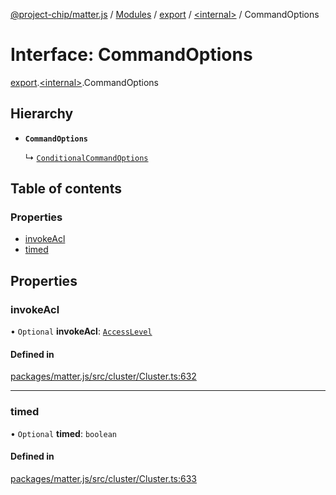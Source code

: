 [@project-chip/matter.js](../README.md) / [Modules](../modules.md) / [export](../modules/export.md) / [\<internal\>](../modules/export._internal_.md) / CommandOptions

# Interface: CommandOptions

[export](../modules/export.md).[\<internal\>](../modules/export._internal_.md).CommandOptions

## Hierarchy

- **`CommandOptions`**

  ↳ [`ConditionalCommandOptions`](export._internal_.ConditionalCommandOptions.md)

## Table of contents

### Properties

- [invokeAcl](export._internal_.CommandOptions.md#invokeacl)
- [timed](export._internal_.CommandOptions.md#timed)

## Properties

### invokeAcl

• `Optional` **invokeAcl**: [`AccessLevel`](../enums/cluster_export.AccessLevel.md)

#### Defined in

[packages/matter.js/src/cluster/Cluster.ts:632](https://github.com/project-chip/matter.js/blob/e87b236f/packages/matter.js/src/cluster/Cluster.ts#L632)

___

### timed

• `Optional` **timed**: `boolean`

#### Defined in

[packages/matter.js/src/cluster/Cluster.ts:633](https://github.com/project-chip/matter.js/blob/e87b236f/packages/matter.js/src/cluster/Cluster.ts#L633)
